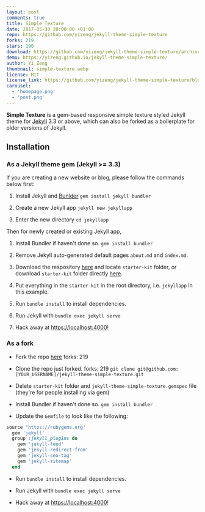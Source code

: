 ```yaml
---
layout: post
comments: true
title: Simple Texture
date: 2017-05-30 20:00:00 +01:00
repo: https://github.com/yizeng/jekyll-theme-simple-texture
forks: 219
stars: 190
download: https://github.com/yizeng/jekyll-theme-simple-texture/archive/master.zip
demo: https://yizeng.github.io/jekyll-theme-simple-texture/
author: Yi Zeng
thumbnail: simple-texture.webp
license: MIT
license_link: https://github.com/yizeng/jekyll-theme-simple-texture/blob/master/LICENSE
carousel:
  - 'homepage.png'
  - 'post.png'
---
```


**Simple Texture** is a gem-based responsive simple texture styled Jekyll theme for [Jekyll][Jekyll] 3.3 or above, which can also be forked as a boilerplate for older versions of Jekyll.

## Installation

### As a Jekyll theme gem (Jekyll >= 3.3)

If you are creating a new website or blog, please follow the commands below first:

1. Install Jekyll and [Bunlder][Bunlder]
`gem install jekyll bundler`

2. Create a new Jekyll app
`jekyll new jekyllapp`

3. Enter the new directory
`cd jekyllapp`

Then for newly created or existing Jekyll app,

1. Install Bundler if haven't done so.
`gem install bundler`

2. Remove Jekyll auto-generated default pages `about.md` and `index.md`.

3. Download the respository [here](https://github.com/yizeng/jekyll-theme-simple-texture/archive/master.zip) and locate `starter-kit` folder, or download `starter-kit` folder directly [here](https://minhaskamal.github.io/DownGit/#/home?url=https://github.com/yizeng/jekyll-theme-simple-texture/tree/master/starter-kit).

4. Put everything in the `starter-kit` in the root directory, i.e. `jekyllapp` in this example.

5. Run `bundle install` to install dependencies.

6. Run Jekyll with `bundle exec jekyll serve`

7. Hack away at <https://localhost:4000>!

### As a fork

* Fork the repo [here](https://github.com/yizeng/jekyll-theme-simple-texture#fork-destination-box)
forks: 219

* Clone the repo just forked.
forks: 219
`git clone git@github.com:[YOUR_USERNAME]/jekyll-theme-simple-texture.git`

* Delete `starter-kit` folder and `jekyll-theme-simple-texture.gemspec` file (they're for people installing via gem)

* Install Bundler if haven't done so.
`gem install bundler`

* Update the `Gemfile` to look like the following:

```ruby
source "https://rubygems.org"
  gem 'jekyll'
  group :jekyll_plugins do
    gem 'jekyll-feed'
    gem 'jekyll-redirect-from'
    gem 'jekyll-seo-tag'
    gem 'jekyll-sitemap'
  end
```

* Run `bundle install` to install dependencies.

* Run Jekyll with `bundle exec jekyll serve`

* Hack away at [https://localhost:4000](https://localhost:4000)!

[Jekyll]: https://jekyllrb.com/
[Bunlder]: https://bundler.io/
